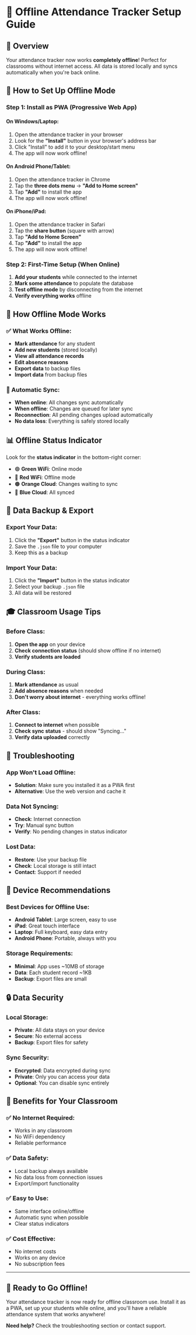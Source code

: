# 📱 Offline Attendance Tracker Setup Guide

## 🎯 Overview

Your attendance tracker now works **completely offline**! Perfect for classrooms without internet access. All data is stored locally and syncs automatically when you're back online.

## 🚀 How to Set Up Offline Mode

### Step 1: Install as PWA (Progressive Web App)

#### On Windows/Laptop:
1. Open the attendance tracker in your browser
2. Look for the **"Install"** button in your browser's address bar
3. Click "Install" to add it to your desktop/start menu
4. The app will now work offline!

#### On Android Phone/Tablet:
1. Open the attendance tracker in Chrome
2. Tap the **three dots menu** → **"Add to Home screen"**
3. Tap **"Add"** to install the app
4. The app will now work offline!

#### On iPhone/iPad:
1. Open the attendance tracker in Safari
2. Tap the **share button** (square with arrow)
3. Tap **"Add to Home Screen"**
4. Tap **"Add"** to install the app
5. The app will now work offline!

### Step 2: First-Time Setup (When Online)

1. **Add your students** while connected to the internet
2. **Mark some attendance** to populate the database
3. **Test offline mode** by disconnecting from the internet
4. **Verify everything works** offline

## 🔄 How Offline Mode Works

### ✅ What Works Offline:
- **Mark attendance** for any student
- **Add new students** (stored locally)
- **View all attendance records**
- **Edit absence reasons**
- **Export data** to backup files
- **Import data** from backup files

### 🔄 Automatic Sync:
- **When online**: All changes sync automatically
- **When offline**: Changes are queued for later sync
- **Reconnection**: All pending changes upload automatically
- **No data loss**: Everything is safely stored locally

## 📊 Offline Status Indicator

Look for the **status indicator** in the bottom-right corner:

- 🟢 **Green WiFi**: Online mode
- 🔴 **Red WiFi**: Offline mode
- 🟠 **Orange Cloud**: Changes waiting to sync
- 🔵 **Blue Cloud**: All synced

## 💾 Data Backup & Export

### Export Your Data:
1. Click the **"Export"** button in the status indicator
2. Save the `.json` file to your computer
3. Keep this as a backup

### Import Your Data:
1. Click the **"Import"** button in the status indicator
2. Select your backup `.json` file
3. All data will be restored

## 🎓 Classroom Usage Tips

### Before Class:
1. **Open the app** on your device
2. **Check connection status** (should show offline if no internet)
3. **Verify students are loaded**

### During Class:
1. **Mark attendance** as usual
2. **Add absence reasons** when needed
3. **Don't worry about internet** - everything works offline!

### After Class:
1. **Connect to internet** when possible
2. **Check sync status** - should show "Syncing..."
3. **Verify data uploaded** correctly

## 🔧 Troubleshooting

### App Won't Load Offline:
- **Solution**: Make sure you installed it as a PWA first
- **Alternative**: Use the web version and cache it

### Data Not Syncing:
- **Check**: Internet connection
- **Try**: Manual sync button
- **Verify**: No pending changes in status indicator

### Lost Data:
- **Restore**: Use your backup file
- **Check**: Local storage is still intact
- **Contact**: Support if needed

## 📱 Device Recommendations

### Best Devices for Offline Use:
- **Android Tablet**: Large screen, easy to use
- **iPad**: Great touch interface
- **Laptop**: Full keyboard, easy data entry
- **Android Phone**: Portable, always with you

### Storage Requirements:
- **Minimal**: App uses ~10MB of storage
- **Data**: Each student record ~1KB
- **Backup**: Export files are small

## 🔒 Data Security

### Local Storage:
- **Private**: All data stays on your device
- **Secure**: No external access
- **Backup**: Export files for safety

### Sync Security:
- **Encrypted**: Data encrypted during sync
- **Private**: Only you can access your data
- **Optional**: You can disable sync entirely

## 🎯 Benefits for Your Classroom

### ✅ No Internet Required:
- Works in any classroom
- No WiFi dependency
- Reliable performance

### ✅ Data Safety:
- Local backup always available
- No data loss from connection issues
- Export/import functionality

### ✅ Easy to Use:
- Same interface online/offline
- Automatic sync when possible
- Clear status indicators

### ✅ Cost Effective:
- No internet costs
- Works on any device
- No subscription fees

---

## 🚀 Ready to Go Offline!

Your attendance tracker is now ready for offline classroom use. Install it as a PWA, set up your students while online, and you'll have a reliable attendance system that works anywhere!

**Need help?** Check the troubleshooting section or contact support. 